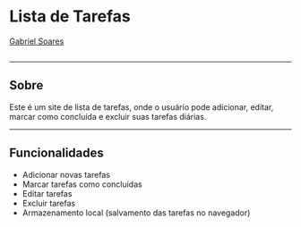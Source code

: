 # Lista de Tarefas

[Gabriel Soares](https://www.linkedin.com/in/gabriel-soares-3098782b0/)

![]()

---

## Sobre
Este é um site de lista de tarefas, onde o usuário pode adicionar, editar, marcar como concluída e excluir suas tarefas diárias.

---

## Funcionalidades
- Adicionar novas tarefas
- Marcar tarefas como concluídas
- Editar tarefas
- Excluir tarefas
- Armazenamento local (salvamento das tarefas no navegador)
